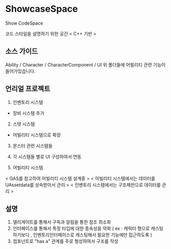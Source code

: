 # ShowcaseSpace
Show  CodeSpace

코드 스타일을 설명하기 위한 공간 < C++ 기반 >


## 소스 가이드 ##
Ability / Character / CharacterComponent / UI 
위 폴더들에 어빌리티 관련 기능이 들어가있습니다. 


## 언리얼 프로젝트 ##

1. 인벤토리 시스템  
 - 장비 시스템 추가 

2. 스텟 시스템  
 - 어빌리티 시스템으로 확장

3. 몬스터 관련 시스템들

4. 각 시스템들 별로 UI 구성하여서 연동

5. 어빌리티 시스템 
   

< GAS를 참고하여 어빌리티 시스템 설계중 > 
< 어빌리티 시스템에서는 데이터를 UAssetdata를 상속받아서 관리 >
< 인벤토리 시스템에서는 구조체만으로 데이터를 관리 > 


## 설명 ##

1. 델리게이트를 통해서 구독과 알림을 통한 참조 최소화
2. 인터페이스를 통해서 특정 타입에 대한 종속성을 약화  ( ex : 캐릭터 형으로 캐스팅 하기보다 , 인벤토리인터페이스로 캐스팅해서 필요한 기능에만 접근하도록 )
3. 컴포넌트로 "has a" 관계를 주로 형성하여서 구조를 작성  













